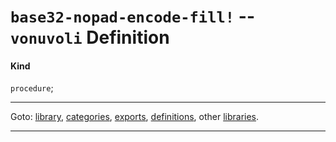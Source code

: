 

<a id='definition__vonuvoli__base32-nopad-encode-fill_21'></a>

# `base32-nopad-encode-fill!` -- `vonuvoli` Definition


<a id='definition__vonuvoli__base32-nopad-encode-fill_21__kind'></a>

#### Kind

`procedure`;

----

Goto: [library](../../vonuvoli/_index.md#library__vonuvoli), [categories](../../vonuvoli/categories/_index.md#toc__vonuvoli__categories), [exports](../../vonuvoli/exports/_index.md#toc__vonuvoli__exports), [definitions](../../vonuvoli/definitions/_index.md#toc__vonuvoli__definitions), other [libraries](../../_libraries.md#toc__libraries).

----

